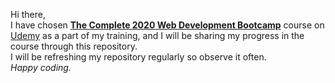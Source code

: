 Hi there,<br>
I have chosen <a href="https://www.udemy.com/course/the-complete-web-development-bootcamp/"><b>The Complete 2020 Web Development Bootcamp</b></a> course on <a href="https://www.udemy.com">Udemy</a> as a part of my training, and I will be sharing my progress in the course through this repository.<br>
I will be refreshing my repository regularly so observe it often.<br>
<i>Happy coding.</i>
